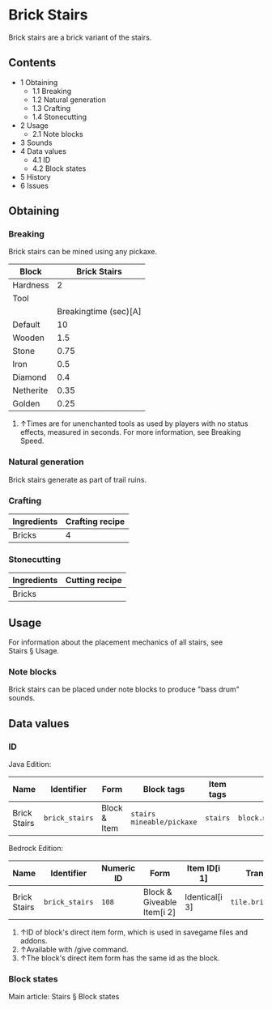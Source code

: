# Brick Stairs
Brick stairs are a brick variant of the stairs.

## Contents
- 1 Obtaining
	- 1.1 Breaking
	- 1.2 Natural generation
	- 1.3 Crafting
	- 1.4 Stonecutting
- 2 Usage
	- 2.1 Note blocks
- 3 Sounds
- 4 Data values
	- 4.1 ID
	- 4.2 Block states
- 5 History
- 6 Issues

## Obtaining
### Breaking
Brick stairs can be mined using any pickaxe.

| Block     | Brick Stairs          |
|-----------|-----------------------|
| Hardness  | 2                     |
| Tool      |                       |
|           | Breakingtime (sec)[A] |
| Default   | 10                    |
| Wooden    | 1.5                   |
| Stone     | 0.75                  |
| Iron      | 0.5                   |
| Diamond   | 0.4                   |
| Netherite | 0.35                  |
| Golden    | 0.25                  |

1. ↑Times are for unenchanted tools as used by players with no status effects, measured in seconds. For more information, see Breaking Speed.

### Natural generation
Brick stairs generate as part of trail ruins.

### Crafting
| Ingredients | Crafting recipe |
|-------------|-----------------|
| Bricks      | 4               |

### Stonecutting
| Ingredients | Cutting recipe |
|-------------|----------------|
| Bricks      |                |

## Usage
For information about the placement mechanics of all stairs, see Stairs § Usage.

### Note blocks
Brick stairs can be placed under note blocks to produce "bass drum" sounds.

## Data values
### ID
Java Edition:

| Name         | Identifier     | Form         | Block tags                      | Item tags | Translation key                |
|--------------|----------------|--------------|---------------------------------|-----------|--------------------------------|
| Brick Stairs | `brick_stairs` | Block & Item | `stairs`<br/>`mineable/pickaxe` | `stairs`  | `block.minecraft.brick_stairs` |

Bedrock Edition:

| Name         | Identifier     | Numeric ID | Form                       | Item ID[i 1]   | Translation key          |
|--------------|----------------|------------|----------------------------|----------------|--------------------------|
| Brick Stairs | `brick_stairs` | `108`      | Block & Giveable Item[i 2] | Identical[i 3] | `tile.brick_stairs.name` |

1. ↑ID of block's direct item form, which is used in savegame files and addons.
2. ↑Available with /give command.
3. ↑The block's direct item form has the same id as the block.

### Block states
Main article: Stairs § Block states
